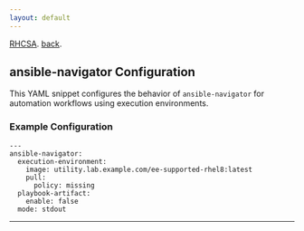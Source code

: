 ```yaml
---
layout: default
---
```


[RHCSA](./).
[back](./another-page.html).

<h2>ansible-navigator Configuration</h2>

<p>This YAML snippet configures the behavior of <code>ansible-navigator</code> for automation workflows using execution environments.</p>

<h3>Example Configuration</h3>

<pre><code class="language-yaml">---
ansible-navigator:
  execution-environment:
    image: utility.lab.example.com/ee-supported-rhel8:latest
    pull:
      policy: missing
  playbook-artifact:
    enable: false
  mode: stdout
</code></pre>

<hr />
